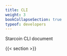 ```yaml
---
title: CLI
weight: 3
bookCollapseSection: true
typeof: developers
---
```


Starcoin CLI document

<!--more-->

{{< section >}}
